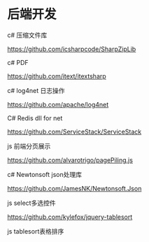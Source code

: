 # 后端开发


c# 压缩文件库 

https://github.com/icsharpcode/SharpZipLib


c# PDF

https://github.com/itext/itextsharp

c# log4net 日志操作

https://github.com/apache/log4net

C# Redis dll for net

https://github.com/ServiceStack/ServiceStack

js 前端分页展示

https://github.com/alvarotrigo/pagePiling.js

c# Newtonsoft json处理库

https://github.com/JamesNK/Newtonsoft.Json

js select多选控件

https://github.com/kylefox/jquery-tablesort

js tablesort表格排序

